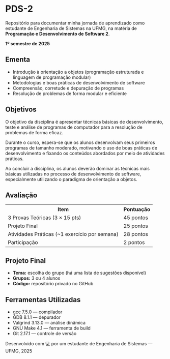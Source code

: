 
<body>

  <h1>PDS-2</h1>
  <p>Repositório para documentar minha jornada de aprendizado como estudante de Engenharia de Sistemas na UFMG, na matéria de <strong>Programação e Desenvolvimento de Software 2</strong>.</p>
  <p><strong>1º semestre de 2025</strong></p>

  <div class="section">
    <h2>Ementa</h2>
    <ul>
      <li>Introdução à orientação a objetos (programação estruturada e linguagem de programação modular)</li>
      <li>Metodologias e boas práticas de desenvolvimento de software</li>
      <li>Compreensão, corretude e depuração de programas</li>
      <li>Resolução de problemas de forma modular e eficiente</li>
    </ul>
  </div>

  <div class="section">
    <h2>Objetivos</h2>
    <p>O objetivo da disciplina é apresentar técnicas básicas de desenvolvimento, teste e análise de programas de computador para a resolução de problemas de forma eficaz.</p>
    <p>Durante o curso, espera-se que os alunos desenvolvam seus primeiros programas de tamanho moderado, motivando o uso de boas práticas de desenvolvimento e fixando os conteúdos abordados por meio de atividades práticas.</p>
    <p>Ao concluir a disciplina, os alunos deverão dominar as técnicas mais básicas utilizadas no processo de desenvolvimento de software, especialmente utilizando o paradigma de orientação a objetos.</p>
  </div>

  <div class="section">
    <h2>Avaliação</h2>
    <table class="avaliacao-table">
      <tr>
        <th>Item</th>
        <th>Pontuação</th>
      </tr>
      <tr>
        <td>3 Provas Teóricas (3 × 15 pts)</td>
        <td>45 pontos</td>
      </tr>
      <tr>
        <td>Projeto Final</td>
        <td>25 pontos</td>
      </tr>
      <tr>
        <td>Atividades Práticas (~1 exercício por semana)</td>
        <td>28 pontos</td>
      </tr>
      <tr>
        <td>Participação</td>
        <td>2 pontos</td>
      </tr>
    </table>
  </div>

  <div class="section">
    <h2>Projeto Final</h2>
    <ul>
      <li><strong>Tema:</strong> escolha do grupo (há uma lista de sugestões disponível)</li>
      <li><strong>Grupos:</strong> 3 ou 4 alunos</li>
      <li><strong>Código:</strong> repositório privado no GitHub</li>
    </ul>
  </div>

  <div class="section">
    <h2>Ferramentas Utilizadas</h2>
    <ul>
      <li>gcc 7.5.0 — compilador</li>
      <li>GDB 8.1.1 — depurador</li>
      <li>Valgrind 3.13.0 — análise dinâmica</li>
      <li>GNU Make 4.1 — ferramenta de build</li>
      <li>Git 2.17.1 — controle de versão</li>
    </ul>
  </div>

  <footer>
    Desenvolvido com 💻 por um estudante de Engenharia de Sistemas — UFMG, 2025
  </footer>

</body>
</html>
